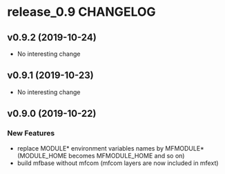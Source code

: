 # release_0.9 CHANGELOG



## v0.9.2 (2019-10-24)

- No interesting change


## v0.9.1 (2019-10-23)

- No interesting change


## v0.9.0 (2019-10-22)

### New Features
- replace MODULE* environment variables names by MFMODULE* (MODULE_HOME becomes MFMODULE_HOME and so on)
- build mfbase without mfcom (mfcom layers are now included in mfext)






